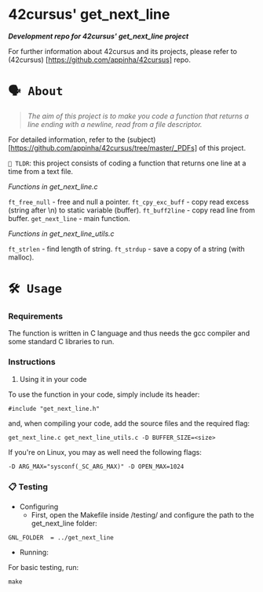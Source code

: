 # **42cursus' get_next_line**

*__Development repo for 42cursus' get_next_line project__*

For further information about 42cursus and its projects, please refer to (42cursus) [https://github.com/appinha/42cursus] repo.

# `🗣️ About`
> _The aim of this project is to make you code a function that returns a line ending with a newline, read from a file descriptor._

For detailed information, refer to the (subject) [https://github.com/appinha/42cursus/tree/master/_PDFs] of this project.

`🚀 TLDR`: this project consists of coding a function that returns one line at a time from a text file.

*Functions in get_next_line.c*

`ft_free_null` - free and null a pointer.
`ft_cpy_exc_buff` - copy read excess (string after \n) to static variable (buffer).
`ft_buff2line` - copy read line from buffer.
`get_next_line` - main function.

*Functions in get_next_line_utils.c*

`ft_strlen` - find length of string.
`ft_strdup` - save a copy of a string (with malloc).

# `🛠️ Usage`

### **Requirements**
The function is written in C language and thus needs the gcc compiler and some standard C libraries to run.

### **Instructions**
1. Using it in your code

To use the function in your code, simply include its header:

```
#include "get_next_line.h"
```
and, when compiling your code, add the source files and the required flag:

```
get_next_line.c get_next_line_utils.c -D BUFFER_SIZE=<size>
```
If you're on Linux, you may as well need the following flags:

```
-D ARG_MAX="sysconf(_SC_ARG_MAX)" -D OPEN_MAX=1024
```
### **📋 Testing**
  + Configuring
     + First, open the Makefile inside /testing/ and configure the path to the get_next_line folder:
```
GNL_FOLDER	= ../get_next_line
``` 

   + Running:

For basic testing, run:

```
make
```
